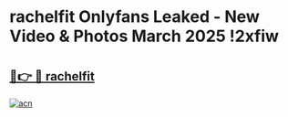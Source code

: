 # rachelfit Onlyfans Leaked - New Video & Photos March 2025 !2xfiw

# <h2><a href="https://dsq9a6.iuczelnia.edu.pl?title=rachelfit&ref=2xfiw">🔗👉 🔴 rachelfit</a></h2>

[![acn](https://github.com/user-attachments/assets/0f9c940e-d8b0-45ae-aac7-cd30a18b3e1c)](https://dsq9a6.iuczelnia.edu.pl?title=rachelfit&ref=2xfiw)

